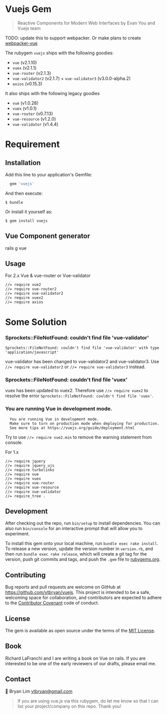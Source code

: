 # Vuejs Gem

> Reactive Components for Modern Web Interfaces by Evan You and Vuejs team

TODO: update this to support webpacker. Or make plans to create [webpacker-vue](https://github.com/ytbryan/webpacker-vue)

The rubygem `vuejs` ships with the following goodies:

  - `vue` (v2.1.10)
  - `vuex` (v2.1.1)
  - `vue-router` (v2.1.3)
  - `vue-validator2` (v2.1.7) + `vue-validator3` (v3.0.0-alpha.2)
  - `axios` (v0.15.3)

It also ships with the following legacy goodies

  - `vue` (v1.0.28)
  - `vuex` (v1.0.1)
  - `vue-router` (v0.7.13)
  - `vue-resource` (v1.2.0)
  - `vue-validator` (v1.4.4)

# Requirement

## Installation

Add this line to your application's Gemfile:

```ruby
  gem 'vuejs'
```

And then execute:

    $ bundle

Or install it yourself as:

    $ gem install vuejs


## Vue Component generator

rails g vue <NAME>


## Usage

For 2.x Vue & vue-router or Vue-validator
```
//= require vue2
//= require vue-router2
//= require vue-validator2
//= require vuex2
//= require axios
```

# Some Solution

### Sprockets::FileNotFound: couldn't find file 'vue-validator'

```
Sprockets::FileNotFound: couldn't find file 'vue-validator' with type 'application/javascript'
```
vue-validator has been changed to vue-validator2
and vue-validator3. Use `//= require vue-validator2` or `//= require vue-validator3` instead.


### Sprockets::FileNotFound: couldn't find file 'vuex'

vuex has been updated to vuex2. Therefore use `//= require vuex2` to resolve the error `Sprockets::FileNotFound: couldn't find file 'vuex'`.


###   You are running Vue in development mode.

```
  You are running Vue in development mode.
  Make sure to turn on production mode when deploying for production.
  See more tips at https://vuejs.org/guide/deployment.html
```

Try to use `//= require vue2.min` to remove the warning statement from console.


For 1.x

```
//= require jquery
//= require jquery_ujs
//= require turbolinks
//= require vue
//= require vuex
//= require vue-router
//= require vue-resource
//= require vue-validator
//= require_tree .
```

## Development

After checking out the repo, run `bin/setup` to install dependencies. You can also run `bin/console` for an interactive prompt that will allow you to experiment.

To install this gem onto your local machine, run `bundle exec rake install`. To release a new version, update the version number in `version.rb`, and then run `bundle exec rake release`, which will create a git tag for the version, push git commits and tags, and push the `.gem` file to [rubygems.org](https://rubygems.org).

## Contributing

Bug reports and pull requests are welcome on GitHub at https://github.com/ytbryan/vuejs. This project is intended to be a safe, welcoming space for collaboration, and contributors are expected to adhere to the [Contributor Covenant](http://contributor-covenant.org) code of conduct.


## License

The gem is available as open source under the terms of the [MIT License](http://opensource.org/licenses/MIT).


## Book

Richard LaFranchi and I are writing a book on Vue on rails. If you are interested to be one of the early reviewers of our drafts, please email me. 

## Contact

📮 Bryan Lim ytbryan@gmail.com

> If you are using vue.js via this rubygem, do let me know so that I can list your project/company on this repo. Thank you!
